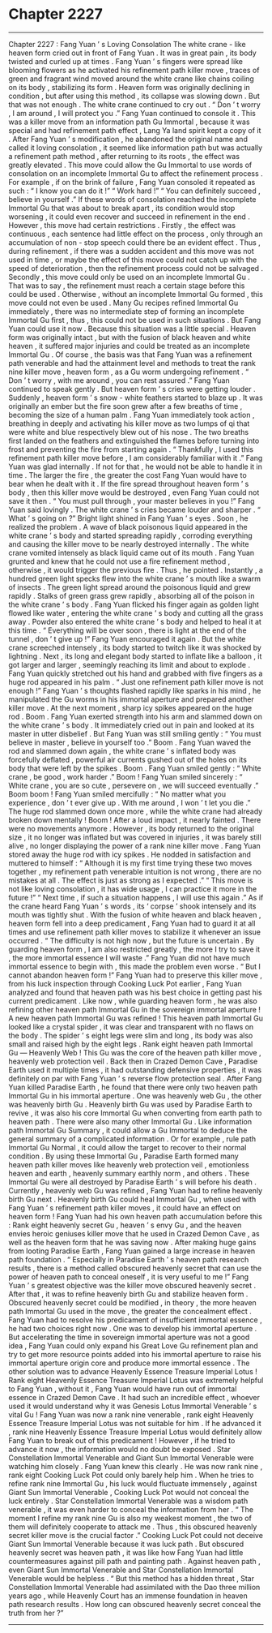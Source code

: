 
# Chapter 2227


---

Chapter 2227 : Fang Yuan ’ s Loving Consolation
The white crane - like heaven form cried out in front of Fang Yuan .
It was in great pain , its body twisted and curled up at times .
Fang Yuan ’ s fingers were spread like blooming flowers as he activated his refinement path killer move , traces of green and fragrant wind moved around the white crane like chains coiling on its body , stabilizing its form .
Heaven form was originally declining in condition , but after using this method , its collapse was slowing down .
But that was not enough .
The white crane continued to cry out .
“ Don ’ t worry , I am around , I will protect you .” Fang Yuan continued to console it .
This was a killer move from an information path Gu Immortal , because it was special and had refinement path effect , Lang Ya land spirit kept a copy of it .
After Fang Yuan ’ s modification , he abandoned the original name and called it loving consolation , it seemed like information path but was actually a refinement path method , after returning to its roots , the effect was greatly elevated .
This move could allow the Gu Immortal to use words of consolation on an incomplete Immortal Gu to affect the refinement process .
For example , if on the brink of failure , Fang Yuan consoled it repeated as such :
“ I know you can do it !”
“ Work hard !”
“ You can definitely succeed , believe in yourself .”
If these words of consolation reached the incomplete Immortal Gu that was about to break apart , its condition would stop worsening , it could even recover and succeed in refinement in the end .
However , this move had certain restrictions .
Firstly , the effect was continuous , each sentence had little effect on the process , only through an accumulation of non - stop speech could there be an evident effect . Thus , during refinement , if there was a sudden accident and this move was not used in time , or maybe the effect of this move could not catch up with the speed of deterioration , then the refinement process could not be salvaged .
Secondly , this move could only be used on an incomplete Immortal Gu . That was to say , the refinement must reach a certain stage before this could be used . Otherwise , without an incomplete Immortal Gu formed , this move could not even be used . Many Gu recipes refined Immortal Gu immediately , there was no intermediate step of forming an incomplete Immortal Gu first , thus , this could not be used in such situations .
But Fang Yuan could use it now .
Because this situation was a little special .
Heaven form was originally intact , but with the fusion of black heaven and white heaven , it suffered major injuries and could be treated as an incomplete Immortal Gu .
Of course , the basis was that Fang Yuan was a refinement path venerable and had the attainment level and methods to treat the rank nine killer move , heaven form , as a Gu worm undergoing refinement .
“ Don ’ t worry , with me around , you can rest assured .” Fang Yuan continued to speak gently .
But heaven form ’ s cries were getting louder .
Suddenly , heaven form ’ s snow - white feathers started to blaze up . It was originally an ember but the fire soon grew after a few breaths of time , becoming the size of a human palm .
Fang Yuan immediately took action , breathing in deeply and activating his killer move as two lumps of qi that were white and blue respectively blew out of his nose .
The two breaths first landed on the feathers and extinguished the flames before turning into frost and preventing the fire from starting again .
“ Thankfully , I used this refinement path killer move before , I am considerably familiar with it .” Fang Yuan was glad internally .
If not for that , he would not be able to handle it in time .
The larger the fire , the greater the cost Fang Yuan would have to bear when he dealt with it . If the fire spread throughout heaven form ’ s body , then this killer move would be destroyed , even Fang Yuan could not save it then .
“ You must pull through , your master believes in you !” Fang Yuan said lovingly .
The white crane ’ s cries became louder and sharper .
“ What ’ s going on ?” Bright light shined in Fang Yuan ’ s eyes .
Soon , he realized the problem .
A wave of black poisonous liquid appeared in the white crane ’ s body and started spreading rapidly , corroding everything and causing the killer move to be nearly destroyed internally .
The white crane vomited intensely as black liquid came out of its mouth .
Fang Yuan grunted and knew that he could not use a fire refinement method , otherwise , it would trigger the previous fire . Thus , he pointed .
Instantly , a hundred green light specks flew into the white crane ’ s mouth like a swarm of insects .
The green light spread around the poisonous liquid and grew rapidly .
Stalks of green grass grew rapidly , absorbing all of the poison in the white crane ’ s body .
Fang Yuan flicked his finger again as golden light flowed like water , entering the white crane ’ s body and cutting all the grass away .
Powder also entered the white crane ’ s body and helped to heal it at this time .
“ Everything will be over soon , there is light at the end of the tunnel , don ’ t give up !” Fang Yuan encouraged it again .
But the white crane screeched intensely , its body started to twitch like it was shocked by lightning .
Next , its long and elegant body started to inflate like a balloon , it got larger and larger , seemingly reaching its limit and about to explode .
Fang Yuan quickly stretched out his hand and grabbed with five fingers as a huge rod appeared in his palm .
“ Just one refinement path killer move is not enough !”
Fang Yuan ’ s thoughts flashed rapidly like sparks in his mind , he manipulated the Gu worms in his immortal aperture and prepared another killer move .
At the next moment , sharp icy spikes appeared on the huge rod .
Boom .
Fang Yuan exerted strength into his arm and slammed down on the white crane ’ s body . It immediately cried out in pain and looked at its master in utter disbelief .
But Fang Yuan was still smiling gently : “ You must believe in master , believe in yourself too .”
Boom .
Fang Yuan waved the rod and slammed down again , the white crane ’ s inflated body was forcefully deflated , powerful air currents gushed out of the holes on its body that were left by the spikes .
Boom .
Fang Yuan smiled gently : “ White crane , be good , work harder .”
Boom !
Fang Yuan smiled sincerely : “ White crane , you are so cute , persevere on , we will succeed eventually .”
Boom boom !
Fang Yuan smiled mercifully : “ No matter what you experience , don ’ t ever give up . With me around , I won ’ t let you die .”
The huge rod slammed down once more , while the white crane had already broken down mentally !
Boom !
After a loud impact , it nearly fainted .
There were no movements anymore .
However , its body returned to the original size , it no longer was inflated but was covered in injuries , it was barely still alive , no longer displaying the power of a rank nine killer move .
Fang Yuan stored away the huge rod with icy spikes .
He nodded in satisfaction and muttered to himself : “ Although it is my first time trying these two moves together , my refinement path venerable intuition is not wrong , there are no mistakes at all . The effect is just as strong as I expected .”
“ This move is not like loving consolation , it has wide usage , I can practice it more in the future !”
“ Next time , if such a situation happens , I will use this again .”
As if the crane heard Fang Yuan ’ s words , its ‘ corpse ’ shook intensely and its mouth was tightly shut .
With the fusion of white heaven and black heaven , heaven form fell into a deep predicament , Fang Yuan had to guard it at all times and use refinement path killer moves to stabilize it whenever an issue occurred .
“ The difficulty is not high now , but the future is uncertain . By guarding heaven form , I am also restricted greatly , the more I try to save it , the more immortal essence I will waste .”
Fang Yuan did not have much immortal essence to begin with , this made the problem even worse .
“ But I cannot abandon heaven form !” Fang Yuan had to preserve this killer move , from his luck inspection through Cooking Luck Pot earlier , Fang Yuan analyzed and found that heaven path was his best choice in getting past his current predicament .
Like now , while guarding heaven form , he was also refining other heaven path Immortal Gu in the sovereign immortal aperture !
A new heaven path Immortal Gu was refined !
This heaven path Immortal Gu looked like a crystal spider , it was clear and transparent with no flaws on the body . The spider ’ s eight legs were slim and long , its body was also small and raised high by the eight legs .
Rank eight heaven path Immortal Gu — Heavenly Web !
This Gu was the core of the heaven path killer move , heavenly web protection veil . Back then in Crazed Demon Cave , Paradise Earth used it multiple times , it had outstanding defensive properties , it was definitely on par with Fang Yuan ’ s reverse flow protection seal .
After Fang Yuan killed Paradise Earth , he found that there were only two heaven path Immortal Gu in his immortal aperture .
One was heavenly web Gu , the other was heavenly birth Gu .
Heavenly birth Gu was used by Paradise Earth to revive , it was also his core Immortal Gu when converting from earth path to heaven path .
There were also many other Immortal Gu .
Like information path Immortal Gu Summary , it could allow a Gu Immortal to deduce the general summary of a complicated information .
Or for example , rule path Immortal Gu Normal , it could allow the target to recover to their normal condition .
By using these Immortal Gu , Paradise Earth formed many heaven path killer moves like heavenly web protection veil , emotionless heaven and earth , heavenly summary earthly norm , and others .
These Immortal Gu were all destroyed by Paradise Earth ’ s will before his death .
Currently , heavenly web Gu was refined , Fang Yuan had to refine heavenly birth Gu next .
Heavenly birth Gu could heal Immortal Gu , when used with Fang Yuan ’ s refinement path killer moves , it could have an effect on heaven form !
Fang Yuan had his own heaven path accumulation before this : Rank eight heavenly secret Gu , heaven ’ s envy Gu , and the heaven envies heroic geniuses killer move that he used in Crazed Demon Cave , as well as the heaven form that he was saving now .
After making huge gains from looting Paradise Earth , Fang Yuan gained a large increase in heaven path foundation .
“ Especially in Paradise Earth ’ s heaven path research results , there is a method called obscured heavenly secret that can use the power of heaven path to conceal oneself , it is very useful to me !”
Fang Yuan ’ s greatest objective was the killer move obscured heavenly secret . After that , it was to refine heavenly birth Gu and stabilize heaven form .
Obscured heavenly secret could be modified , in theory , the more heaven path Immortal Gu used in the move , the greater the concealment effect .
Fang Yuan had to resolve his predicament of insufficient immortal essence , he had two choices right now .
One was to develop his immortal aperture . But accelerating the time in sovereign immortal aperture was not a good idea , Fang Yuan could only expand his Great Love Gu refinement plan and try to get more resource points added into his immortal aperture to raise his immortal aperture origin core and produce more immortal essence .
The other solution was to advance Heavenly Essence Treasure Imperial Lotus !
Rank eight Heavenly Essence Treasure Imperial Lotus was extremely helpful to Fang Yuan , without it , Fang Yuan would have run out of immortal essence in Crazed Demon Cave .
It had such an incredible effect , whoever used it would understand why it was Genesis Lotus Immortal Venerable ’ s vital Gu !
Fang Yuan was now a rank nine venerable , rank eight Heavenly Essence Treasure Imperial Lotus was not suitable for him . If he advanced it , rank nine Heavenly Essence Treasure Imperial Lotus would definitely allow Fang Yuan to break out of this predicament !
However , if he tried to advance it now , the information would no doubt be exposed .
Star Constellation Immortal Venerable and Giant Sun Immortal Venerable were watching him closely .
Fang Yuan knew this clearly .
He was now rank nine , rank eight Cooking Luck Pot could only barely help him . When he tries to refine rank nine Immortal Gu , his luck would fluctuate immensely , against Giant Sun Immortal Venerable , Cooking Luck Pot would not conceal the luck entirely .
Star Constellation Immortal Venerable was a wisdom path venerable , it was even harder to conceal the information from her .
“ The moment I refine my rank nine Gu is also my weakest moment , the two of them will definitely cooperate to attack me . Thus , this obscured heavenly secret killer move is the crucial factor .”
Cooking Luck Pot could not deceive Giant Sun Immortal Venerable because it was luck path .
But obscured heavenly secret was heaven path , it was like how Fang Yuan had little countermeasures against pill path and painting path .
Against heaven path , even Giant Sun Immortal Venerable and Star Constellation Immortal Venerable would be helpless .
“ But this method has a hidden threat , Star Constellation Immortal Venerable had assimilated with the Dao three million years ago , while Heavenly Court has an immense foundation in heaven path research results . How long can obscured heavenly secret conceal the truth from her ?”

---

